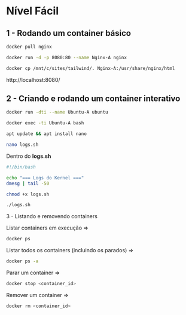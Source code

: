 # Nível Fácil

## 1 - Rodando um container básico
```bash
docker pull nginx

docker run -d -p 8080:80 --name Nginx-A nginx

docker cp /mnt/c/sites/tailwind/. Nginx-A:/usr/share/nginx/html
```
http://localhost:8080/

## 2 - Criando e rodando um container interativo
```bash
docker run -dti --name Ubuntu-A ubuntu

docker exec -ti Ubuntu-A bash

apt update && apt install nano

nano logs.sh
```

Dentro do **logs.sh**

```bash
#!/bin/bash

echo "=== Logs do Kernel ==="
dmesg | tail -50
```
```bash
chmod +x logs.sh

./logs.sh
```

3 - Listando e removendo containers

Listar containers em execução => 
```bash
docker ps
```
Listar todos os containers (incluindo os parados) => 
```bash
docker ps -a
```
Parar um container => 
```bash
docker stop <container_id>
```
Remover um container => 
```bash
docker rm <container_id>
```
